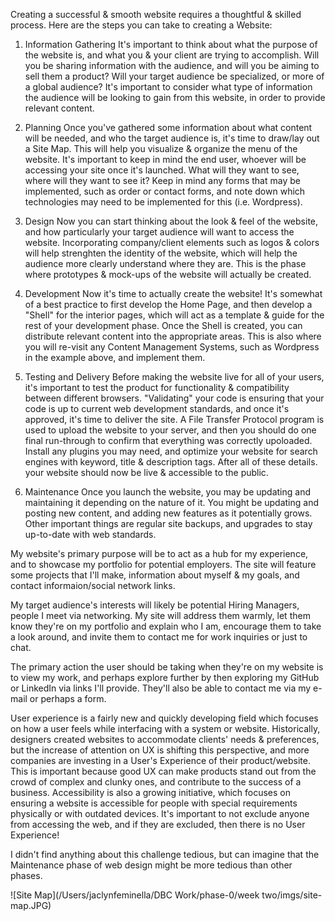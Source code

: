 Creating a successful & smooth website requires a thoughtful & skilled process. Here are the steps you can take to creating a Website:

1. Information Gathering
It's important to think about what the purpose of the website is, and what you & your client are trying to accomplish. Will you be sharing information with the audience, and will you be aiming to sell them a product? Will your target audience be specialized, or more of a global audience?
It's important to consider what type of information the audience will be looking to gain from this website, in order to provide relevant content.

2. Planning
Once you've gathered some information about what content will be needed, and who the target audience is, it's time to draw/lay out a Site Map. This will help you visualize & organize the menu of the website. It's important to keep in mind the end user, whoever will be accessing your site once it's launched. What will they want to see, where will they want to see it? Keep in mind any forms that may be implemented, such as order or contact forms, and note down which technologies may need to be implemented for this (i.e. Wordpress).

3. Design
Now you can start thinking about the look & feel of the website, and how particularly your target audience will want to access the website. Incorporating company/client elements such as logos & colors will help strenghten the identity of the website, which will help the audience more clearly understand where they are. This is the phase where prototypes & mock-ups of the website will actually be created.

4. Development
Now it's time to actually create the website! It's somewhat of a best practice to first develop the Home Page, and then develop a "Shell" for the interior pages, which will act as a template & guide for the rest of your development phase. Once the Shell is created, you can distribute relevant content into the appropriate areas. This is also where you will re-visit any Content Management Systems, such as Wordpress in the example above, and implement them. 

5. Testing and Delivery
Before making the website live for all of your users, it's important to test the product for functionality & compatibility between different browsers. "Validating" your code is ensuring that your code is up to current web development standards, and once it's approved, it's time to deliver the site. A File Transfer Protocol program is used to upload the website to your server, and then you should do one final run-through to confirm that everything was correctly upoloaded. Install any plugins you may need, and optimize your website for search engines with keyword, title & description tags. After all of these details. your website should now be live & accessible to the public.

6. Maintenance
Once you launch the website, you may be updating and maintaining it depending on the nature of it. You might be updating and posting new content, and adding new features as it potentially grows. Other important things are regular site backups, and upgrades to stay up-to-date with web standards.


My website's primary purpose will be to act as a hub for my experience, and to showcase my portfolio for potential employers. The site will feature some projects that I'll make, information about myself & my goals, and contact informaion/social network links.

My target audience's interests will likely be potential Hiring Managers, people I meet via networking. My site will address them warmly, let them know they're on my portfolio and explain who I am, encourage them to take a look around, and invite them to contact me for work inquiries or just to chat.

The primary action the user should be taking when they're on my website is to view my work, and perhaps explore further by then exploring my GitHub or LinkedIn via links I'll provide. They'll also be able to contact me via my e-mail or perhaps a form.

User experience is a fairly new and quickly developing field which focuses on how a user feels while interfacing with a system or website. Historically, designers created websites to accommodate clients' needs & preferences, but the increase of attention on UX is shifting this perspective, and more companies are investing in a User's Experience of their product/website. This is important because good UX can make products stand out from the crowd of complex and clunky ones, and contribute to the success of a business. Accessibility is also a growing initiative, which focuses on ensuring a website is accessible for people with special requirements physically or with outdated devices. It's important to not exclude anyone from accessing the web, and if they are excluded, then there is no User Experience!

I didn't find anything about this challenge tedious, but can imagine that the Maintenance phase of web design might be more tedious than other phases.


![Site Map](/Users/jaclynfeminella/DBC Work/phase-0/week two/imgs/site-map.JPG)





